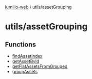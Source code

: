 [lumilio-web](../../modules.md) / utils/assetGrouping

# utils/assetGrouping

## Functions

- [findAssetIndex](functions/findAssetIndex.md)
- [getAssetById](functions/getAssetById.md)
- [getFlatAssetsFromGrouped](functions/getFlatAssetsFromGrouped.md)
- [groupAssets](functions/groupAssets.md)
